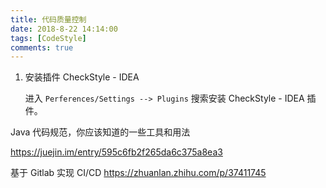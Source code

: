 ```yaml
---
title: 代码质量控制
date: 2018-8-22 14:14:00
tags: [CodeStyle]
comments: true
---
```


1. 安装插件 CheckStyle - IDEA

   进入 `Perferences/Settings --> Plugins` 搜索安装 CheckStyle - IDEA 插件。



Java 代码规范，你应该知道的一些工具和用法

https://juejin.im/entry/595c6fb2f265da6c375a8ea3

基于 Gitlab 实现 CI/CD
https://zhuanlan.zhihu.com/p/37411745

